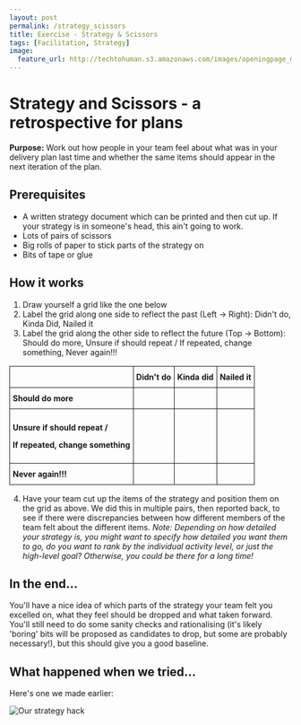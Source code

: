 ```yaml
---
layout: post
permalink: /strategy_scissors
title: Exercise - Strategy & Scissors 
tags: [Facilitation, Strategy]
image: 
  feature_url: http://techtohuman.s3.amazonaws.com/images/openingpage_montage.jpeg
---
```


# Strategy and Scissors - a retrospective for plans 

**Purpose:** Work out how people in your team feel about what was in your delivery plan last time and whether the same items should appear in the next iteration of the plan. 

## Prerequisites 

* A written strategy document which can be printed and then cut up. If your strategy is in someone's head, this ain't going to work. 
* Lots of pairs of scissors
* Big rolls of paper to stick parts of the strategy on
* Bits of tape or glue

## How it works 

1. Draw yourself a grid like the one below
2. Label the grid along one side to reflect the past (Left -> Right): Didn't do, Kinda Did, Nailed it
3. Label the grid along the other side to reflect the future (Top -> Bottom): Should do more, Unsure if should repeat / If repeated, change something, Never again!!!


<style type="text/css">
.tg  {border-collapse:collapse;border-spacing:0;}
.tg td{font-size:14px;padding:10px 5px;border-style:solid;border-width:1px;overflow:hidden;word-break:normal;}
.tg th{font-size:14px;font-weight:normal;padding:10px 5px;border-style:solid;border-width:1px;overflow:hidden;word-break:normal;}
</style>
<table class="tg">
  <tr>
    <th class="tg-031e"></th>
    <th class="tg-031e"><strong>Didn't do</strong></th>
    <th class="tg-031e"><strong>Kinda did </strong></th>
    <th class="tg-031e"><strong>Nailed it</strong></th>
  </tr>
  <tr>
    <td class="tg-031e"><strong>Should do more</strong></td>
    <td class="tg-031e"></td>
    <td class="tg-031e"></td>
    <td class="tg-031e"></td>
  </tr>
  <tr>
    <td class="tg-031e"><strong><p>Unsure if should repeat /</p><p> If repeated, change something</p></strong></td>
    <td class="tg-031e"></td>
    <td class="tg-031e"></td>
    <td class="tg-031e"></td>
  </tr>
  <tr>
    <td class="tg-031e"><strong>Never again!!!</strong></td>
    <td class="tg-031e"></td>
    <td class="tg-031e"></td>
    <td class="tg-031e"></td>
  </tr>
</table>

<ol start="4">
	<li>Have your team cut up the items of the strategy and position them on the grid as above. We did this in multiple pairs, then reported back, to see if there were discrepancies between how different members of the team felt about the different items. <em>Note: Depending on how detailed your strategy is, you might want to specify how detailed you want them to go, do you want to rank by the individual activity level, or just the high-level goal? Otherwise, you could be there for a long time! </em> </li>
</ol>

## In the end... 

You'll have a nice idea of which parts of the strategy your team felt you excelled on, what they feel should be dropped and what taken forward. You'll still need to do some sanity checks and rationalising (it's likely 'boring' bits will be proposed as candidates to drop, but some are probably necessary!), but this should give you a good baseline. 

## What happened when we tried... 

Here's one we made earlier: 

![Our strategy hack](http://techtohuman.s3.amazonaws.com/images/DSCF3661.JPG)


